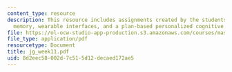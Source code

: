 ```yaml
---
content_type: resource
description: This resource includes assignments created by the students on attention,
  memory, wearable interfaces, and a plan-based personalized cognitive orthotic.
file: https://ol-ocw-studio-app-production.s3.amazonaws.com/courses/mas-965-relational-machines-spring-2005/8d2eec58002d7c515d12decaed172ae5_jg_week11.pdf
file_type: application/pdf
resourcetype: Document
title: jg_week11.pdf
uid: 8d2eec58-002d-7c51-5d12-decaed172ae5
---
```

